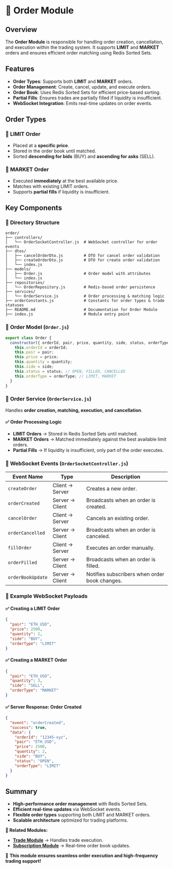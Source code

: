 # 🛒 Order Module

## Overview

The **Order Module** is responsible for handling order creation, cancellation, and execution within the trading system. It supports **LIMIT** and **MARKET** orders and ensures efficient order matching using Redis Sorted Sets.

## Features

- **Order Types**: Supports both **LIMIT** and **MARKET** orders.
- **Order Management**: Create, cancel, update, and execute orders.
- **Order Book**: Uses Redis Sorted Sets for efficient price-based sorting.
- **Partial Fills**: Ensures trades are partially filled if liquidity is insufficient.
- **WebSocket Integration**: Emits real-time updates on order events.

## Order Types

### 🔹 **LIMIT Order**

- Placed at a **specific price**.
- Stored in the order book until matched.
- Sorted **descending for bids** (BUY) and **ascending for asks** (SELL).

### 🔹 **MARKET Order**

- Executed **immediately** at the best available price.
- Matches with existing LIMIT orders.
- Supports **partial fills** if liquidity is insufficient.

## Key Components

### 📂 **Directory Structure**

```
order/
├── controllers/
│   └── OrderSocketController.js  # WebSocket controller for order events
├── dtos/
│   ├── cancelOrderDto.js         # DTO for cancel order validation
│   ├── createOrderDto.js         # DTO for create order validation
│   └── index.js
├── models/
│   ├── Order.js                  # Order model with attributes
│   └── index.js
├── repositories/
│   └── OrderRepository.js        # Redis-based order persistence
├── services/
│   └── OrderService.js           # Order processing & matching logic
├── orderConstants.js             # Constants for order types & trade statuses
├── README.md                     # Documentation for Order Module
├── index.js                      # Module entry point
```

### 📌 **Order Model** (`Order.js`)

```javascript
export class Order {
  constructor({ orderId, pair, price, quantity, side, status, orderType }) {
    this.orderId = orderId;
    this.pair = pair;
    this.price = price;
    this.quantity = quantity;
    this.side = side;
    this.status = status; // OPEN, FILLED, CANCELLED
    this.orderType = orderType; // LIMIT, MARKET
  }
}
```

### 🔧 **Order Service** (`OrderService.js`)

Handles **order creation, matching, execution, and cancellation**.

#### ✅ **Order Processing Logic**

- **LIMIT Orders** → Stored in Redis Sorted Sets until matched.
- **MARKET Orders** → Matched immediately against the best available limit orders.
- **Partial Fills** → If liquidity is insufficient, only part of the order executes.

### 📡 **WebSocket Events** (`OrderSocketController.js`)

| Event Name        | Type            | Description                                   |
| ----------------- | --------------- | --------------------------------------------- |
| `createOrder`     | Client → Server | Creates a new order.                          |
| `orderCreated`    | Server → Client | Broadcasts when an order is created.          |
| `cancelOrder`     | Client → Server | Cancels an existing order.                    |
| `orderCancelled`  | Server → Client | Broadcasts when an order is canceled.         |
| `fillOrder`       | Client → Server | Executes an order manually.                   |
| `orderFilled`     | Server → Client | Broadcasts when an order is filled.           |
| `orderBookUpdate` | Server → Client | Notifies subscribers when order book changes. |

### 📜 **Example WebSocket Payloads**

#### ✅ **Creating a LIMIT Order**

```json
{
  "pair": "ETH_USD",
  "price": 2500,
  "quantity": 2,
  "side": "BUY",
  "orderType": "LIMIT"
}
```

#### ✅ **Creating a MARKET Order**

```json
{
  "pair": "ETH_USD",
  "quantity": 3,
  "side": "SELL",
  "orderType": "MARKET"
}
```

#### ✅ **Server Response: Order Created**

```json
{
  "event": "orderCreated",
  "success": true,
  "data": {
    "orderId": "12345-xyz",
    "pair": "ETH_USD",
    "price": 2500,
    "quantity": 2,
    "side": "BUY",
    "status": "OPEN",
    "orderType": "LIMIT"
  }
}
```

## Summary

- **High-performance order management** with Redis Sorted Sets.
- **Efficient real-time updates** via WebSocket events.
- **Flexible order types** supporting both LIMIT and MARKET orders.
- **Scalable architecture** optimized for trading platforms.

**📌 Related Modules:**

- **[Trade Module](../trade/README.md)** → Handles trade execution.
- **[Subscription Module](../subscription/README.md)** → Real-time order book updates.

🚀 **This module ensures seamless order execution and high-frequency trading support!**
